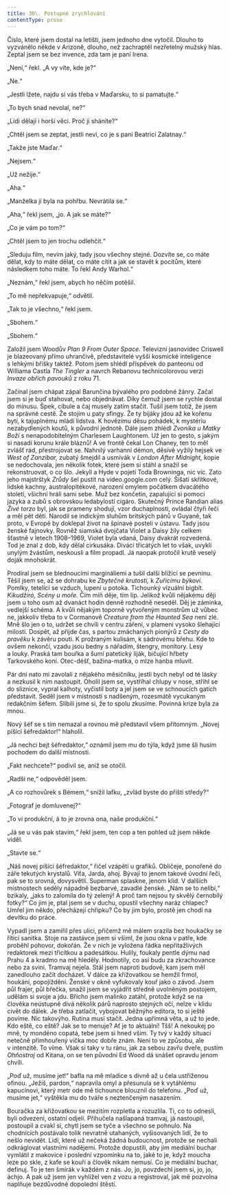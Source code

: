```yaml
---
title: 30\. Postupné zrychlování
contentType: prose
---
```


Číslo, které jsem dostal na letišti, jsem jednoho dne vytočil. Dlouho to vyzvánělo někde v Arizoně, dlouho, než zachraptěl nezřetelný mužský hlas. Zeptal jsem se bez invence, zda tam je paní Irena.

„Není,“ řekl. „A vy víte, kde je?“

„Ne.“

„Jestli lžete, najdu si vás třeba v Maďarsku, to si pamatujte.“

„To bych snad nevolal, ne?“

„Lidi dělají i horší věci. Proč ji sháníte?“

„Chtěl jsem se zeptat, jestli neví, co je s paní Beatricí Zalatnay.“

„Takže jste Maďar.“

„Nejsem.“

„Už nežije.“

„Aha.“

„Manželka jí byla na pohřbu. Nevrátila se.“

„Aha,“ řekl jsem, „jo. A jak se máte?“

„Co je vám po tom?“

„Chtěl jsem to jen trochu odlehčit.“

„Sleduju film, nevím jaký, tady jsou všechny stejné. Dozvíte se, co máte dělat, kdy to máte dělat, co máte cítit a jak se stavět k pocitům, které následkem toho máte. To řekl Andy Warhol.“

„Neznám,“ řekl jsem, abych ho něčím potěšil.

„To mě nepřekvapuje,“ odvětil.

„Tak to je všechno,“ řekl jsem.

„Sbohem.“

„Sbohem.“

Založil jsem Woodův _Plan 9 From Outer Space._ Televizní jasnovidec Criswell je blazeovaný přímo uhrančivě, představitelé vyšší kosmické inteligence s lehkými bříšky taktéž. Potom jsem shlédl příspěvek do panteonu od Williama Castla _The Tingler_ a navrch Rebanovu technicolorovou verzi _Invaze obřích pavouků_ z roku 71.

Začínal jsem chápat zápal Barunčina bývalého pro podobné žánry. Začal jsem si je buď stahovat, nebo objednávat. Díky čemuž jsem se rychle dostal do mínusu. Špek, cibule a čaj musely zatím stačit. Tušil jsem totiž, že jsem na správné cestě. Že stojím u paty sfingy. Že ty bijáky jdou až ke kořenu bytí, k tajuplnému mládí lidstva. K hovězímu děsu pohádek, k mystériu nezabydlených koutů, k původní jednotě. Dále jsem zhlédl _Zvoníka u Matky Boží_ s nenapodobitelným Charlesem Laughtonem. Už jen to gesto, s jakým si nasadí korunu krále bláznů! A ve frontě čekal Lon Chaney, ten to měl zvlášť rád, přestrojovat se. Nahnilý varhanní démon, děsivě vyžilý hejsek ve _West of Zanzibar,_ zubatý šmejdil a usmívák v _London After Midnight,_ kopie se nedochovala, jen několik fotek, které jsem si stáhl a snažil se rekonstruovat, o co šlo. Jekyll a Hyde v pojetí Toda Browninga, nic víc. Zato jeho majstrštyk _Zrůdy_ šel pustit na video.google.com celý. Šišatí skřítkové, lidské kachny, australopitékové, narození omylem počátkem dvacátého století, všichni hráli sami sebe. Muž bez končetin, zapalující si pomocí jazyka a zubů s obrovskou ledabylostí cigáro. Skutečný Prince Randian alias _Živé torzo_ byl, jak se prameny shodují, vzor duchaplnosti, ovládal čtyři řeči a měl pět dětí. Narodil se indickým sluhům britských pánů v Guyaně, tak proto, v Evropě by doklepal život na špinavé posteli v ústavu. Tady jsou ženské fajnovky. Rovněž siamská dvojčata Violet a Daisy žily celkem šťastně v letech 1908–1969, Violet byla vdaná, Daisy dvakrát rozvedená. Tod je znal z dob, kdy dělal cirkusáka. Diváci třicátých let to však, uvyklí unylým žvástům, neskousli a film propadl. Já naopak protočil krutě veselý doják mnohokrát.

Prodíral jsem se blednoucími margináliemi a tušil další blížící se pevninu. Těšil jsem se, až se dohrabu ke _Zbytečné krutosti,_ k _Zuřícímu býkovi._ Pomlky, tetelící se vzduch, lupení u potoka. Tichounký vizuální bigbít. _Kikudžiró, Scény u moře._ Čím míň děje, tím líp. Jelikož kvůli nějakému ději jsem u toho osm až dvanáct hodin denně rozhodně neseděl. Děj je záminka, vedlejší schéma. A kvůli nějakým toporně vytvořeným monstrům už vůbec ne, jakkoliv třeba to v Cormanově _Creature from the Haunted Sea_ není zlé. Mně šlo jen o to, udržet se chvíli v centru záření, v plameni vysoko šlehající milosti. Dospět, až přijde čas, s partou zmáchaných pionýrů z _Cesty do pravěku_ k závěru pouti. K prožraným kulisám, k sádrovému břehu. Kde to ovšem nekončí, vzadu jsou bedny s nářadím, štengry, monitory. Lesy a louky. Praská tam bouřka a šumí patetický liják, bičující hřbety Tarkovského koní. Otec-déšť, bažina-matka, o mlze hanba mluvit.

Pár dní nato mi zavolali z nějakého měsíčníku, jestli bych nebyl od té lásky a nezkusil k nim nastoupit. Oholil jsem se, vystříhal chlupy v nose, střihl se do sliznice, vypral kalhoty, vyčistil boty a jel jsem se ve schnoucích gatích představit. Seděl jsem v místnosti s nadšeným, rozesmátě vycukaným redakčním šéfem. Slíbili jsme si, že to spolu zkusíme. Povinná krize byla za mnou.

Nový šéf se s tím nemazal a rovnou mě představil všem přítomným. „Novej píšící šéfredaktor!“ hlaholil.

„Já nechci bejt šéfredaktor,“ oznámil jsem mu do týla, když jsme šli husím pochodem do další místnosti.

„Fakt nechcete?“ podivil se, aniž se otočil.

„Radši ne,“ odpověděl jsem.

„A co rozhovůrek s Bémem,“ snížil laťku, „zvlád byste do příští středy?“

„Fotograf je domluvenej?“

„To ví produkční, á to je zrovna ona, naše produkční.“

„Já se u vás pak stavim,“ řekl jsem, ten cop a ten pohled už jsem někde viděl.

„Stavte se.“

„Náš novej píšící šéfredaktor,“ řičel vzápětí u grafiků. Obličeje, ponořené do záře tekutých krystalů. Víťa, Jarda, ahoj. Bývají to jenom takové úvodní řeči, pak se to srovná, dovysvětlí. Superman splaskne, jenom klid. V dalších místnostech seděly nápadně bezbarvé, zavadlé ženské. „Nám se to nelíbí,“ bzikaly, „jaks to zalomila do tý zelený! A proč tam nejsou ty skvělý černobílý fotky?“ Co jim je, ptal jsem se v duchu, opustil všechny naráz chlapec? Umřel jim někdo, přecházejí chřipku? Co by jim bylo, prostě jen chodí na devítku do práce.

Vypadl jsem a zamířil přes ulici, přičemž mě málem srazila bez houkačky se řítící sanitka. Stoje na zastávce jsem si všiml, že jsou okna v patře, kde proběhl pohovor, dokořán. Že v nich je vyložena řádka nepřitažlivých redaktorek mezi třicítkou a padesátkou. Hulily, foukaly pentle dýmu nad Prahu 4 a kradmo na mě hleděly. Hodnotily, co asi budu za zkrachovance nebo za svini. Tramvaj nejela. Stál jsem naproti budově, kam jsem měl zanedlouho začít docházet. V dálce za křižovatkou se hemžil frmol, houkání, popojíždění. Ženské v okně vyfukovaly kouř jako o závod. Jsem půl frajer, půl břečka, snažil jsem se vyjádřit středně uvolněným postojem, udělám si svoje a jdu. Břicho jsem malinko zatáhl, protože když se na člověka neústupně dívá několik párů naprosto stejných očí, nelze v klidu civět do dálek. Je třeba zatlačit, vybojovat běžnýho editora, to si ještě povíme. Nic takovýho. Rutina musí stačit. Jedna upřímná věta, a už to jede. Kdo eště, co eště? Jak se to menuje? Ať je to aktuální! Tšš! A nekoukej po mně, ty mondéno copatá, tebe jsem si hned všim. Ty tvý v každý situaci netečně přimhouřený víčka moc dobře znám. Není to ve způsobu, ale v intenzitě. To víme. Však si taky v tu ránu, jak za sebou zavřu dveře, pustím _Ohňostroj_ od Kitana, on se ten původní Ed Wood dá snášet opravdu jenom chvíli.

„Poď už, musíme jet!“ bafla na mě mladice s divně až u čela ustři­ženou ofinou. „Ježiš, pardon,“ napravila omyl a přesunula se k vytáhlému kapucínovi, který metr ode mě tichounce blouznil do telefonu. „Poď už, musíme jet,“ vyštěkla mu do tváře s neztenčeným nasazením.

Bouračka za křižovatkou se mezitím rozpletla a rozuzlila. Ti, co to odnesli, byli odvezeni, ostatní odjeli. Přihučela našlapaná tramvaj, já nastoupil, postoupil a cvakl si, chytl jsem se tyče a všechno se pohnulo. Na chodnících postávalo tolik nevratně utahaných, vyšisovaných lidí, že to nešlo nevidět. Lidí, které už nečeká žádná budoucnost, protože se nechali odkráglovat vlastními nadějemi. Protože dopustili, aby jim mediální buchar vymlátil z makovice i poslední vzpomínku na to, jaké to je, když moucha leze po skle, z kafe se kouří a člověk nikam nemusí. Co je mediální buchar, definuj. To je ten šmírák v každém z nás. Jo, jo, povzdechl jsem si, jo, jo, áchjo. A pak už jsem jen vyhlížel ven z vozu a registroval, jak mě pozvolna naplňuje bezdůvodné dopolední štěstí.
